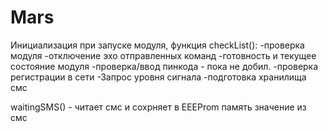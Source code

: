 # Mars

Инициализация при запуске модуля, функция checkList():
  -проверка модуля
  -отключение эхо отправленных команд
  -готовность и текущее состояние модуля
  -проверка/ввод пинкода - пока не добил.
  -проверка регистрации в сети
  -Запрос уровня сигнала
  -подготовка хранилища смс

waitingSMS() - читает смс и сохрняет в EEEProm память значение из смс 
  
